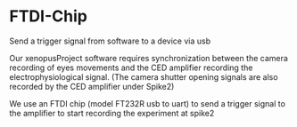 # FTDI-Chip
Send a trigger signal from software to a device via usb

Our xenopusProject software requires synchronization between the camera recording of eyes movements and the CED amplifier recording the electrophysiological signal. (The camera shutter opening signals are also recorded by the CED amplifier under Spike2)

We use an FTDI chip (model FT232R usb to uart) to send a trigger signal to the amplifier to start recording the experiment at spike2

